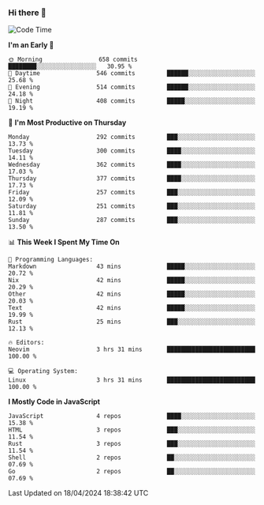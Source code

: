 ### Hi there 👋
<!--START_SECTION:waka-->
![Code Time](http://img.shields.io/badge/Code%20Time-305%20hrs%2041%20mins-blue)

**I'm an Early 🐤** 

```text
🌞 Morning                658 commits         ████████░░░░░░░░░░░░░░░░░   30.95 % 
🌆 Daytime                546 commits         ██████░░░░░░░░░░░░░░░░░░░   25.68 % 
🌃 Evening                514 commits         ██████░░░░░░░░░░░░░░░░░░░   24.18 % 
🌙 Night                  408 commits         █████░░░░░░░░░░░░░░░░░░░░   19.19 % 
```
📅 **I'm Most Productive on Thursday** 

```text
Monday                   292 commits         ███░░░░░░░░░░░░░░░░░░░░░░   13.73 % 
Tuesday                  300 commits         ████░░░░░░░░░░░░░░░░░░░░░   14.11 % 
Wednesday                362 commits         ████░░░░░░░░░░░░░░░░░░░░░   17.03 % 
Thursday                 377 commits         ████░░░░░░░░░░░░░░░░░░░░░   17.73 % 
Friday                   257 commits         ███░░░░░░░░░░░░░░░░░░░░░░   12.09 % 
Saturday                 251 commits         ███░░░░░░░░░░░░░░░░░░░░░░   11.81 % 
Sunday                   287 commits         ███░░░░░░░░░░░░░░░░░░░░░░   13.50 % 
```


📊 **This Week I Spent My Time On** 

```text
💬 Programming Languages: 
Markdown                 43 mins             █████░░░░░░░░░░░░░░░░░░░░   20.72 % 
Nix                      42 mins             █████░░░░░░░░░░░░░░░░░░░░   20.29 % 
Other                    42 mins             █████░░░░░░░░░░░░░░░░░░░░   20.03 % 
Text                     42 mins             █████░░░░░░░░░░░░░░░░░░░░   19.99 % 
Rust                     25 mins             ███░░░░░░░░░░░░░░░░░░░░░░   12.13 % 

🔥 Editors: 
Neovim                   3 hrs 31 mins       █████████████████████████   100.00 % 

💻 Operating System: 
Linux                    3 hrs 31 mins       █████████████████████████   100.00 % 
```

**I Mostly Code in JavaScript** 

```text
JavaScript               4 repos             ████░░░░░░░░░░░░░░░░░░░░░   15.38 % 
HTML                     3 repos             ███░░░░░░░░░░░░░░░░░░░░░░   11.54 % 
Rust                     3 repos             ███░░░░░░░░░░░░░░░░░░░░░░   11.54 % 
Shell                    2 repos             ██░░░░░░░░░░░░░░░░░░░░░░░   07.69 % 
Go                       2 repos             ██░░░░░░░░░░░░░░░░░░░░░░░   07.69 % 
```




 Last Updated on 18/04/2024 18:38:42 UTC
<!--END_SECTION:waka-->

<!--
**YoganshSharma/YoganshSharma** is a ✨ _special_ ✨ repository because its `README.md` (this file) appears on your GitHub profile.

Here are some ideas to get you started:

- 🔭 I’m currently working on ...
- 🌱 I’m currently learning ...
- 👯 I’m looking to collaborate on ...
- 🤔 I’m looking for help with ...
- 💬 Ask me about ...
- 📫 How to reach me: ...
- 😄 Pronouns: ...
- ⚡ Fun fact: ...
-->
